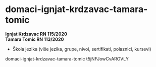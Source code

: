 # domaci-ignjat-krdzavac-tamara-tomic
**Ignjat Krdzavac RN 115/2020**\
**Tamara Tomic RN 113/2020**

* Škola jezika (više jezika, grupe, nivoi, sertifikati, polaznici, kursevi)

domaci-ignjat-krdzavac-tamara-tomic
t5jNFJowCvAROVLY
